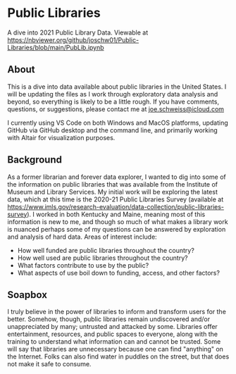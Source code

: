 # Public Libraries
 A dive into 2021 Public Library Data. Viewable at https://nbviewer.org/github/joschw01/Public-Libraries/blob/main/PubLib.ipynb 

## About
This is a dive into data available about public libraries in the United States. I will be updating the files as I work through exploratory data analysis and beyond, so everything is likely to be a little rough. If you have comments, questions, or suggestions, please contact me at joe.schweiss@icloud.com

I currently using VS Code on both Windows and MacOS platforms, updating GitHub via GitHub desktop and the command line, and primarily working with Altair for visualization purposes.

## Background
As a former librarian and forever data explorer, I wanted to dig into some of the information on public libraries that was available from the Institute of Museum and Library Services. My initial work will be exploring the latest data, which at this time is the 2020-21 Public Libraries Survey (available at https://www.imls.gov/research-evaluation/data-collection/public-libraries-survey). I worked in both Kentucky and Maine, meaning most of this information is new to me, and though so much of what makes a library work is nuanced perhaps some of my questions can be answered by exploration and analysis of hard data.  Areas of interest include:
* How well funded are public libraries throughout the country?
* How well used are public libraries throughout the country?
* What factors contribute to use by the public?
* What aspects of use boil down to funding, access, and other factors?

## Soapbox
I truly believe in the power of libraries to inform and transform users for the better. Somehow, though, public libraries remain undiscovered and/or unappreciated by many; untrusted and attacked by some. Libraries offer entertainment, resources, and public spaces to everyone, along with the training to understand what information can and cannot be trusted. Some will say that libraries are unnecessary because one can find "anything" on the Internet. Folks can also find water in puddles on the street, but that does not make it safe to consume.
